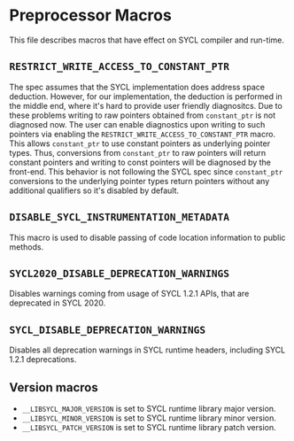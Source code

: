 # Preprocessor Macros 

This file describes macros that have effect on SYCL compiler and run-time.

## `RESTRICT_WRITE_ACCESS_TO_CONSTANT_PTR`

The spec assumes that the SYCL implementation does address space deduction.
However, for our implementation, the deduction is performed in the middle end,
where it's hard to provide user friendly diagnositcs.
Due to these problems writing to raw pointers obtained from `constant_ptr` is
not diagnosed now.
The user can enable diagnostics upon writing to such pointers via enabling the
`RESTRICT_WRITE_ACCESS_TO_CONSTANT_PTR` macro.
This allows `constant_ptr` to use constant pointers as underlying
pointer types. Thus, conversions from `constant_ptr` to raw pointers will return
constant pointers and writing to const pointers will be diagnosed by the
front-end.
This behavior is not following the SYCL spec since `constant_ptr` conversions to
the underlying pointer types return pointers without any additional qualifiers
so it's disabled by default.

## `DISABLE_SYCL_INSTRUMENTATION_METADATA`

This macro is used to disable passing of code location information to public
methods.

## `SYCL2020_DISABLE_DEPRECATION_WARNINGS`

Disables warnings coming from usage of SYCL 1.2.1 APIs, that are deprecated in
SYCL 2020.

## `SYCL_DISABLE_DEPRECATION_WARNINGS`

Disables all deprecation warnings in SYCL runtime headers, including SYCL 1.2.1 deprecations.

## Version macros

- `__LIBSYCL_MAJOR_VERSION` is set to SYCL runtime library major version.
- `__LIBSYCL_MINOR_VERSION` is set to SYCL runtime library minor version.
- `__LIBSYCL_PATCH_VERSION` is set to SYCL runtime library patch version.
